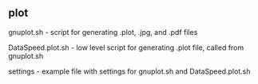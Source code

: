 plot
----

gnuplot.sh - script for generating .plot, .jpg, and .pdf files

DataSpeed.plot.sh - low level script for generating .plot file, called from gnuplot.sh

settings - example file with settings for gnuplot.sh and DataSpeed.plot.sh
